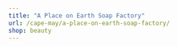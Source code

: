 ```yaml
---
title: "A Place on Earth Soap Factory"
url: /cape-may/a-place-on-earth-soap-factory/
shop: beauty
---
```

